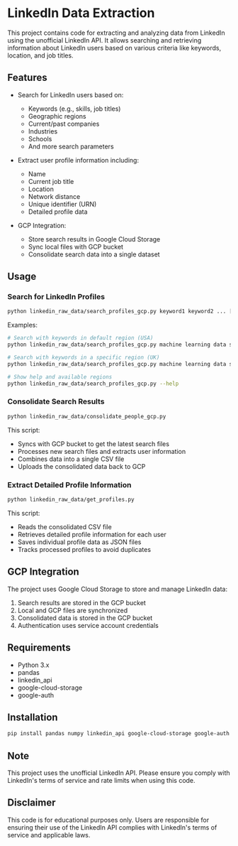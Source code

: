 # LinkedIn Data Extraction

This project contains code for extracting and analyzing data from LinkedIn using the unofficial LinkedIn API. It allows searching and retrieving information about LinkedIn users based on various criteria like keywords, location, and job titles.

## Features

- Search for LinkedIn users based on:
  - Keywords (e.g., skills, job titles)
  - Geographic regions
  - Current/past companies
  - Industries
  - Schools
  - And more search parameters

- Extract user profile information including:
  - Name
  - Current job title
  - Location
  - Network distance
  - Unique identifier (URN)
  - Detailed profile data

- GCP Integration:
  - Store search results in Google Cloud Storage
  - Sync local files with GCP bucket
  - Consolidate search data into a single dataset

## Usage

### Search for LinkedIn Profiles

```bash
python linkedin_raw_data/search_profiles_gcp.py keyword1 keyword2 ... [--region REGION_CODE]
```

Examples:
```bash
# Search with keywords in default region (USA)
python linkedin_raw_data/search_profiles_gcp.py machine learning data science

# Search with keywords in a specific region (UK)
python linkedin_raw_data/search_profiles_gcp.py machine learning data science --region 101452733

# Show help and available regions
python linkedin_raw_data/search_profiles_gcp.py --help
```

### Consolidate Search Results

```bash
python linkedin_raw_data/consolidate_people_gcp.py
```

This script:
- Syncs with GCP bucket to get the latest search files
- Processes new search files and extracts user information
- Combines data into a single CSV file
- Uploads the consolidated data back to GCP

### Extract Detailed Profile Information

```bash
python linkedin_raw_data/get_profiles.py
```

This script:
- Reads the consolidated CSV file
- Retrieves detailed profile information for each user
- Saves individual profile data as JSON files
- Tracks processed profiles to avoid duplicates

## GCP Integration

The project uses Google Cloud Storage to store and manage LinkedIn data:

1. Search results are stored in the GCP bucket
2. Local and GCP files are synchronized
3. Consolidated data is stored in the GCP bucket
4. Authentication uses service account credentials

## Requirements

- Python 3.x
- pandas
- linkedin_api
- google-cloud-storage
- google-auth

## Installation

```bash
pip install pandas numpy linkedin_api google-cloud-storage google-auth
```

## Note

This project uses the unofficial LinkedIn API. Please ensure you comply with LinkedIn's terms of service and rate limits when using this code.

## Disclaimer

This code is for educational purposes only. Users are responsible for ensuring their use of the LinkedIn API complies with LinkedIn's terms of service and applicable laws.